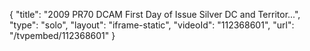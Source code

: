 {
    "title": "2009 PR70 DCAM First Day of Issue Silver DC and Territor...",
    "type": "solo",
    "layout": "iframe-static",
    "videoId": "112368601",
    "url": "\/tvpembed\/112368601"
}